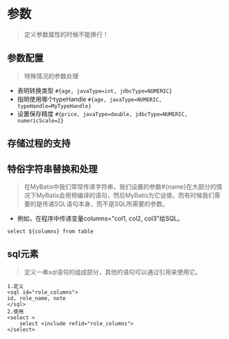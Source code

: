 # 参数
> 定义参数属性的时候不能换行！

## 参数配置
>特殊情况的参数处理
- 表明转换类型
`#{age, javaType=int, jdbcType=NUMERIC}`
- 指明使用哪个typeHandle
`#{age, javaType=NUMERIC, typeHandle=MyTypeHandle}`
- 设置保存精度
`#{price, javaType=double, jdbcType=NUMERIC, numericScale=2}`

## 存储过程的支持

## 特俗字符串替换和处理
>在MyBatis中我们常常传递字符串，我们设置的参数#{name}在大部分的情况下MyBatis会用预编译的语句，然后MyBatis为它设值，而有时候我们需要的是传递SQL语句本身，而不是SQL所需要的参数。
- 例如，在程序中传递变量columns="col1, col2, col3"给SQL。
```
select ${columns} from table
```

## sql元素
>定义一串sql语句的组成部分，其他的语句可以通过引用来使用它。

```
1.定义
<sql id="role_columns">
id, role_name, note
</sql>
2.使用
<select >
    select <include refid="role_columns">
</select>
```













